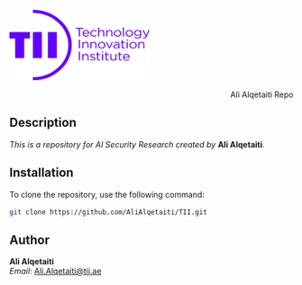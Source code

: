 <p align="left">
  <img src="Images/Logo.png" alt="Company Logo" width="250" height="125" style="vertical-align: right;">
  <p align="right">
     Ali Alqetaiti Repo
</p>

## Description

*This is a repository for AI Security Research created by* **Ali Alqetaiti**.

## Installation

To clone the repository, use the following command:

```bash
git clone https://github.com/AliAlqetaiti/TII.git
```

## Author

**Ali Alqetaiti**  
*Email*: [Ali.Alqetaiti@tii.ae](mailto:Ali.Alqetaiti@tii.ae)

